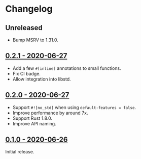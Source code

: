 # Changelog

## Unreleased

- Bump MSRV to 1.31.0.

## [0.2.1 - 2020-06-27](https://github.com/jonas-schievink/adler/releases/tag/v0.2.1)

- Add a few `#[inline]` annotations to small functions.
- Fix CI badge.
- Allow integration into libstd.

## [0.2.0 - 2020-06-27](https://github.com/jonas-schievink/adler/releases/tag/v0.2.0)

- Support `#![no_std]` when using `default-features = false`.
- Improve performance by around 7x.
- Support Rust 1.8.0.
- Improve API naming.

## [0.1.0 - 2020-06-26](https://github.com/jonas-schievink/adler/releases/tag/v0.1.0)

Initial release.

